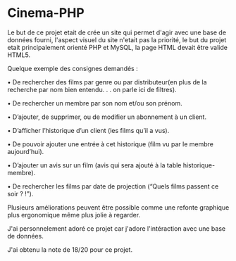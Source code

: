 # Cinema-PHP

Le but de ce projet etait de crée un site qui permet d'agir avec une base de données fourni, l'aspect visuel du site n'etait pas la priorité, le but du projet etait principalement orienté PHP et MySQL, la page HTML devait être valide HTML5.

Quelque exemple des consignes demandés : 

• De rechercher des films par genre ou par distributeur(en plus de la recherche par nom bien entendu. . .
on parle ici de filtres).

• De rechercher un membre par son nom et/ou son prénom.

• D’ajouter, de supprimer, ou de modifier un abonnement à un client.

• D’afficher l’historique d’un client (les films qu’il a vus).

• De pouvoir ajouter une entrée à cet historique (film vu par le membre aujourd’hui).

• D’ajouter un avis sur un film (avis qui sera ajouté à la table historique-membre).

• De rechercher les films par date de projection (“Quels films passent ce soir ? !”).



Plusieurs améliorations peuvent être possible comme une refonte graphique plus ergonomique même plus jolie à regarder.




J'ai personnelement adoré ce projet car j'adore l'intéraction avec une base de données.

J'ai obtenu la note de 18/20 pour ce projet.
